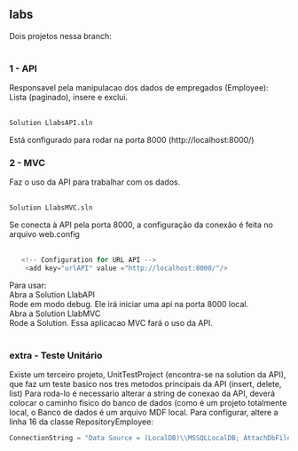 ## labs

Dois projetos nessa branch:<br><br>

### 1 - API<br>
  Responsavel pela manipulacao dos dados de empregados (Employee):<BR>
  Lista (paginado), insere e exclui.<br><br>
  ```bash
  Solution LlabsAPI.sln
  ```
  Está configurado para rodar na porta 8000 (http://localhost:8000/)
   
### 2 - MVC<br>
  Faz o uso da API para trabalhar com os dados.<br><br>
  ```bash
  Solution LlabsMVC.sln
  ```
  Se conecta à API pela porta 8000, a configuração da conexão é feita no arquivo web.config<br><br>
  
```c#
   <!-- Configuration for URL API -->
    <add key="urlAPI" value ="http://localhost:8000/"/>
``` 
  Para usar:<br>
  Abra a Solution LlabAPI<br>
  Rode em modo debug. Ele irá iniciar uma api na porta 8000 local.<br>
  Abra a Solution LlabMVC<BR>
  Rode a Solution. Essa aplicacao MVC fará o uso da API.<br><br>
  
### extra - Teste Unitário<br>
  Existe um terceiro projeto, UnitTestProject (encontra-se na solution da API), que faz um teste basico nos tres metodos principais da API (insert, delete, list)
  Para roda-lo é necessario alterar a string de conexao da API, deverá colocar o caminho fisico do banco de dados (como é um projeto totalmente local, o Banco de dados é um arquivo MDF local. Para configurar, altere a linha 16 da classe RepositoryEmployee: <br>
  ```c#
  ConnectionString = "Data Source = (LocalDB)\\MSSQLLocalDB; AttachDbFilename = |DataDirectory|\\LlabEmployee.mdf; Integrated Security = True";
  ``` 
  

